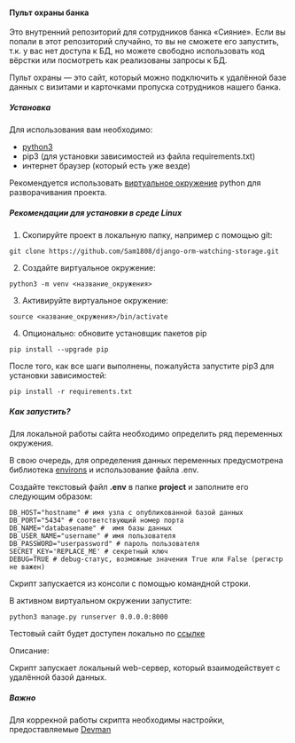 #### Пульт охраны банка

Это внутренний репозиторий для сотрудников банка «Сияние». Если вы попали в этот репозиторий случайно, то вы не сможете его запустить, т.к. у вас нет доступа к БД, но можете свободно использовать код вёрстки или посмотреть как реализованы запросы к БД.

Пульт охраны — это сайт, который можно подключить к удалённой базе данных с визитами и карточками пропуска сотрудников нашего банка.

##### Установка

Для использования вам необходимо:
- [python3](www.python.org)
- pip3 (для установки зависимостей из файла requirements.txt)
- интернет браузер (который есть уже везде)

Рекомендуется использовать [виртуальное окружение](https://pythoner.name/documentation/tutorial/venv)
python для разворачивания проекта.

##### Рекомендации для установки в среде Linux

1. Скопируйте проект в локальную папку, например с помощью git:

`git clone https://github.com/Sam1808/django-orm-watching-storage.git`

2. Создайте виртуальное окружение:

`python3 -m venv <название_окружения>`

3. Активируйте виртуальное окружение:

`source <название_окружения>/bin/activate`

4. Опционально: обновите установщик пакетов pip

`pip install --upgrade pip`

После того, как все шаги выполнены, пожалуйста запустите pip3 для установки зависимостей:

`pip install -r requirements.txt`

##### Как запустить?

Для локальной работы сайта необходимо определить ряд переменных окружения.

В свою очередь, для определения данных переменных предусмотрена библиотека [environs](https://pypi.org/project/environs/)
и использование файла .env.

Создайте текстовый файл **.env** в папке **project** и заполните его следующим образом:

```
DB_HOST="hostname" # имя узла с опубликованной базой данных
DB_PORT="5434" # соответствующий номер порта
DB_NAME="databasename" #  имя базы данных
DB_USER_NAME="username" # имя пользователя
DB_PASSWORD="userpassword" # пароль пользователя
SECRET_KEY='REPLACE_ME' # секретный ключ
DEBUG=TRUE # debug-статус, возможные значения True или False (регистр не важен)
```

Скрипт запускается из консоли с помощью командной строки.

В активном виртуальном окружении запустите:

`python3 manage.py runserver 0.0.0.0:8000`

Тестовый сайт будет доступен локально по [ссылке](http://0.0.0.0:8000/)


Описание:

Скрипт запускает локальный web-сервер, который взаимодействует с удалённой базой данных.  


##### Важно
Для коррекной работы скрипта необходимы настройки, предоставляемые [Devman](www.dvmn.org)
